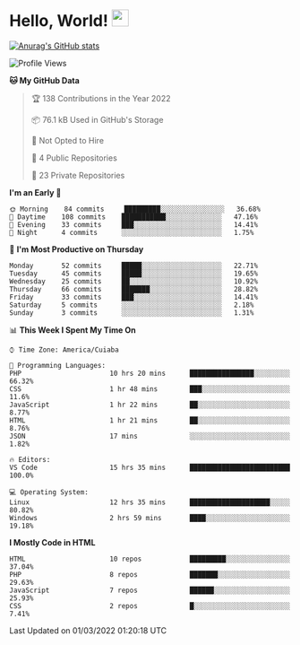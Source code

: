 
# Hello, World! <img src="https://raw.githubusercontent.com/MartinHeinz/MartinHeinz/master/wave.gif" width="30px">

[![Anurag's GitHub stats](https://github-readme-stats.vercel.app/api?username=ilismarque&count_private=true&show_icons=true&theme=dracula)](https://github.com/anuraghazra/github-readme-stats)

<!--START_SECTION:waka-->
![Profile Views](http://img.shields.io/badge/Profile%20Views-0-blue)

**🐱 My GitHub Data** 

> 🏆 138 Contributions in the Year 2022
 > 
> 📦 76.1 kB Used in GitHub's Storage 
 > 
> 🚫 Not Opted to Hire
 > 
> 📜 4 Public Repositories 
 > 
> 🔑 23 Private Repositories  
 > 
**I'm an Early 🐤** 

```text
🌞 Morning    84 commits     █████████░░░░░░░░░░░░░░░░   36.68% 
🌆 Daytime    108 commits    ███████████░░░░░░░░░░░░░░   47.16% 
🌃 Evening    33 commits     ███░░░░░░░░░░░░░░░░░░░░░░   14.41% 
🌙 Night      4 commits      ░░░░░░░░░░░░░░░░░░░░░░░░░   1.75%

```
📅 **I'm Most Productive on Thursday** 

```text
Monday       52 commits     █████░░░░░░░░░░░░░░░░░░░░   22.71% 
Tuesday      45 commits     █████░░░░░░░░░░░░░░░░░░░░   19.65% 
Wednesday    25 commits     ██░░░░░░░░░░░░░░░░░░░░░░░   10.92% 
Thursday     66 commits     ███████░░░░░░░░░░░░░░░░░░   28.82% 
Friday       33 commits     ███░░░░░░░░░░░░░░░░░░░░░░   14.41% 
Saturday     5 commits      ░░░░░░░░░░░░░░░░░░░░░░░░░   2.18% 
Sunday       3 commits      ░░░░░░░░░░░░░░░░░░░░░░░░░   1.31%

```


📊 **This Week I Spent My Time On** 

```text
⌚︎ Time Zone: America/Cuiaba

💬 Programming Languages: 
PHP                      10 hrs 20 mins      ████████████████░░░░░░░░░   66.32% 
CSS                      1 hr 48 mins        ███░░░░░░░░░░░░░░░░░░░░░░   11.6% 
JavaScript               1 hr 22 mins        ██░░░░░░░░░░░░░░░░░░░░░░░   8.77% 
HTML                     1 hr 21 mins        ██░░░░░░░░░░░░░░░░░░░░░░░   8.76% 
JSON                     17 mins             ░░░░░░░░░░░░░░░░░░░░░░░░░   1.82%

🔥 Editors: 
VS Code                  15 hrs 35 mins      █████████████████████████   100.0%

💻 Operating System: 
Linux                    12 hrs 35 mins      ████████████████████░░░░░   80.82% 
Windows                  2 hrs 59 mins       ████░░░░░░░░░░░░░░░░░░░░░   19.18%

```

**I Mostly Code in HTML** 

```text
HTML                     10 repos            █████████░░░░░░░░░░░░░░░░   37.04% 
PHP                      8 repos             ███████░░░░░░░░░░░░░░░░░░   29.63% 
JavaScript               7 repos             ██████░░░░░░░░░░░░░░░░░░░   25.93% 
CSS                      2 repos             █░░░░░░░░░░░░░░░░░░░░░░░░   7.41%

```



 Last Updated on 01/03/2022 01:20:18 UTC
<!--END_SECTION:waka-->

<!--
**ilismarque/ilismarque** is a ✨ _special_ ✨ repository because its `README.md` (this file) appears on your GitHub profile.

Here are some ideas to get you started:

- 🔭 I’m currently working on ...
- 🌱 I’m currently learning ...
- 👯 I’m looking to collaborate on ...
- 🤔 I’m looking for help with ...
- 💬 Ask me about ...
- 📫 How to reach me: ...
- 😄 Pronouns: ...
- ⚡ Fun fact: ...
-->
